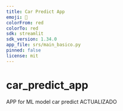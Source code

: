 ```yaml
---
title: Car Predict App
emoji: 🏢
colorFrom: red
colorTo: red
sdk: streamlit
sdk_version: 1.34.0
app_file: srs/main_basico.py
pinned: false
license: mit
---
```



# car_predict_app
APP for ML model car predict ACTUALIZADO


